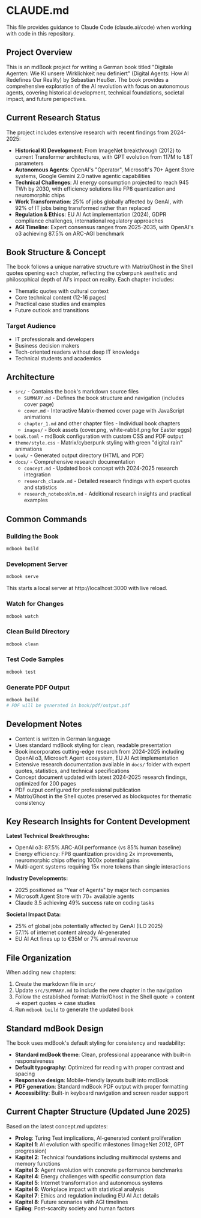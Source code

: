 # CLAUDE.md

This file provides guidance to Claude Code (claude.ai/code) when working with code in this repository.

## Project Overview

This is an mdBook project for writing a German book titled "Digitale Agenten: Wie KI unsere Wirklichkeit neu definiert" (Digital Agents: How AI Redefines Our Reality) by Sebastian Heußer. The book provides a comprehensive exploration of the AI revolution with focus on autonomous agents, covering historical development, technical foundations, societal impact, and future perspectives.

## Current Research Status

The project includes extensive research with recent findings from 2024-2025:
- **Historical KI Development**: From ImageNet breakthrough (2012) to current Transformer architectures, with GPT evolution from 117M to 1.8T parameters
- **Autonomous Agents**: OpenAI's "Operator", Microsoft's 70+ Agent Store systems, Google Gemini 2.0 native agentic capabilities
- **Technical Challenges**: AI energy consumption projected to reach 945 TWh by 2030, with efficiency solutions like FP8 quantization and neuromorphic chips
- **Work Transformation**: 25% of jobs globally affected by GenAI, with 92% of IT jobs being transformed rather than replaced
- **Regulation & Ethics**: EU AI Act implementation (2024), GDPR compliance challenges, international regulatory approaches
- **AGI Timeline**: Expert consensus ranges from 2025-2035, with OpenAI's o3 achieving 87.5% on ARC-AGI benchmark

## Book Structure & Concept

The book follows a unique narrative structure with Matrix/Ghost in the Shell quotes opening each chapter, reflecting the cyberpunk aesthetic and philosophical depth of AI's impact on reality. Each chapter includes:
- Thematic quotes with cultural context
- Core technical content (12-16 pages)
- Practical case studies and examples
- Future outlook and transitions

### Target Audience
- IT professionals and developers
- Business decision makers
- Tech-oriented readers without deep IT knowledge
- Technical students and academics

## Architecture

- `src/` - Contains the book's markdown source files
  - `SUMMARY.md` - Defines the book structure and navigation (includes cover page)
  - `cover.md` - Interactive Matrix-themed cover page with JavaScript animations
  - `chapter_1.md` and other chapter files - Individual book chapters
  - `images/` - Book assets (cover.png, white-rabbit.png for Easter eggs)
- `book.toml` - mdBook configuration with custom CSS and PDF output
- `theme/style.css` - Matrix/cyberpunk styling with green "digital rain" animations
- `book/` - Generated output directory (HTML and PDF)
- `docs/` - Comprehensive research documentation
  - `concept.md` - Updated book concept with 2024-2025 research integration
  - `research_claude.md` - Detailed research findings with expert quotes and statistics
  - `research_notebooklm.md` - Additional research insights and practical examples

## Common Commands

### Building the Book
```bash
mdbook build
```

### Development Server
```bash
mdbook serve
```
This starts a local server at http://localhost:3000 with live reload.

### Watch for Changes
```bash
mdbook watch
```

### Clean Build Directory
```bash
mdbook clean
```

### Test Code Samples
```bash
mdbook test
```

### Generate PDF Output
```bash
mdbook build
# PDF will be generated in book/pdf/output.pdf
```

## Development Notes

- Content is written in German language
- Uses standard mdBook styling for clean, readable presentation
- Book incorporates cutting-edge research from 2024-2025 including OpenAI o3, Microsoft Agent ecosystem, EU AI Act implementation
- Extensive research documentation available in `docs/` folder with expert quotes, statistics, and technical specifications
- Concept document updated with latest 2024-2025 research findings, optimized for 200 pages
- PDF output configured for professional publication
- Matrix/Ghost in the Shell quotes preserved as blockquotes for thematic consistency

## Key Research Insights for Content Development

**Latest Technical Breakthroughs:**
- OpenAI o3: 87.5% ARC-AGI performance (vs 85% human baseline)
- Energy efficiency: FP8 quantization providing 2x improvements, neuromorphic chips offering 1000x potential gains
- Multi-agent systems requiring 15x more tokens than single interactions

**Industry Developments:**
- 2025 positioned as "Year of Agents" by major tech companies
- Microsoft Agent Store with 70+ available agents
- Claude 3.5 achieving 49% success rate on coding tasks

**Societal Impact Data:**
- 25% of global jobs potentially affected by GenAI (ILO 2025)
- 57.1% of internet content already AI-generated
- EU AI Act fines up to €35M or 7% annual revenue

## File Organization

When adding new chapters:
1. Create the markdown file in `src/`
2. Update `src/SUMMARY.md` to include the new chapter in the navigation
3. Follow the established format: Matrix/Ghost in the Shell quote → content → expert quotes → case studies
4. Run `mdbook build` to generate the updated book

## Standard mdBook Design

The book uses mdBook's default styling for consistency and readability:
- **Standard mdBook theme**: Clean, professional appearance with built-in responsiveness
- **Default typography**: Optimized for reading with proper contrast and spacing
- **Responsive design**: Mobile-friendly layouts built into mdBook
- **PDF generation**: Standard mdBook PDF output with proper formatting
- **Accessibility**: Built-in keyboard navigation and screen reader support

## Current Chapter Structure (Updated June 2025)

Based on the latest concept.md updates:
- **Prolog**: Turing Test implications, AI-generated content proliferation
- **Kapitel 1**: AI evolution with specific milestones (ImageNet 2012, GPT progression)
- **Kapitel 2**: Technical foundations including multimodal systems and memory functions
- **Kapitel 3**: Agent revolution with concrete performance benchmarks
- **Kapitel 4**: Energy challenges with specific consumption data
- **Kapitel 5**: Internet transformation and autonomous systems
- **Kapitel 6**: Workplace impact with statistical analysis
- **Kapitel 7**: Ethics and regulation including EU AI Act details
- **Kapitel 8**: Future scenarios with AGI timelines
- **Epilog**: Post-scarcity society and human factors